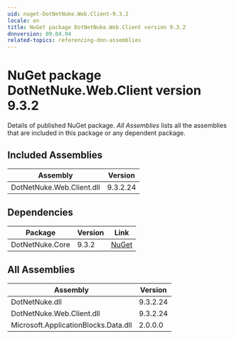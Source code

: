```yaml
---
uid: nuget-DotNetNuke.Web.Client-9.3.2
locale: en
title: NuGet package DotNetNuke.Web.Client version 9.3.2
dnnversion: 09.04.04
related-topics: referencing-dnn-assemblies
---
```


# NuGet package DotNetNuke.Web.Client version 9.3.2
Details of published NuGet package.
*All Assemblies* lists all the assemblies that are included in this package or any dependent package.

## Included Assemblies

|Assembly|Version|
|---|---|
|DotNetNuke.Web.Client.dll|9.3.2.24|

## Dependencies

|Package|Version|Link|
|---|---|---|
|DotNetNuke.Core|9.3.2|[NuGet](https://www.nuget.org/packages/DotNetNuke.Core/9.3.2)|

## All Assemblies

|Assembly|Version|
|---|---|
|DotNetNuke.dll|9.3.2.24|
|DotNetNuke.Web.Client.dll|9.3.2.24|
|Microsoft.ApplicationBlocks.Data.dll|2.0.0.0|

